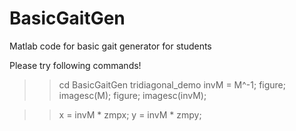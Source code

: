 # BasicGaitGen
Matlab code for basic gait generator for students

Please try following commands!

>> cd BasicGaitGen
>> tridiagonal_demo
>> invM = M^-1; 
>> figure; imagesc(M);
>> figure; imagesc(invM);

>> x = invM * zmpx;
>> y = invM * zmpy;
